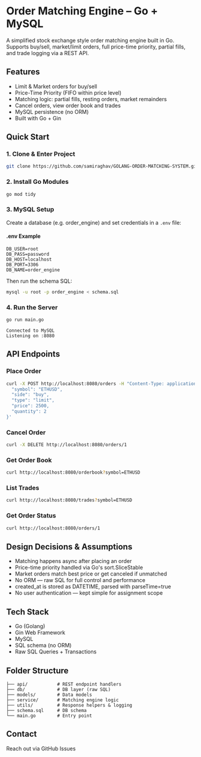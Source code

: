 # Order Matching Engine – Go + MySQL

A simplified stock exchange style order matching engine built in Go. Supports buy/sell, market/limit orders, full price-time priority, partial fills, and trade logging via a REST API.

## Features

- Limit & Market orders for buy/sell
- Price-Time Priority (FIFO within price level)
- Matching logic: partial fills, resting orders, market remainders
- Cancel orders, view order book and trades
- MySQL persistence (no ORM)
- Built with Go + Gin

## Quick Start

### 1. Clone & Enter Project

```bash
git clone https://github.com/samiraghav/GOLANG-ORDER-MATCHING-SYSTEM.git
```

### 2. Install Go Modules

```bash
go mod tidy
```

### 3. MySQL Setup

Create a database (e.g. order_engine) and set credentials in a `.env` file:

#### .env Example

```
DB_USER=root
DB_PASS=password
DB_HOST=localhost
DB_PORT=3306
DB_NAME=order_engine
```

Then run the schema SQL:

```bash
mysql -u root -p order_engine < schema.sql
```

### 4. Run the Server

```bash
go run main.go
```

```
Connected to MySQL
Listening on :8080
```

## API Endpoints

### Place Order

```bash
curl -X POST http://localhost:8080/orders -H "Content-Type: application/json" -d '{
  "symbol": "ETHUSD",
  "side": "buy",
  "type": "limit",
  "price": 2500,
  "quantity": 2
}'
```

### Cancel Order

```bash
curl -X DELETE http://localhost:8080/orders/1
```

### Get Order Book

```bash
curl http://localhost:8080/orderbook?symbol=ETHUSD
```

### List Trades

```bash
curl http://localhost:8080/trades?symbol=ETHUSD
```

### Get Order Status

```bash
curl http://localhost:8080/orders/1
```

## Design Decisions & Assumptions

- Matching happens async after placing an order
- Price-time priority handled via Go's sort.SliceStable
- Market orders match best price or get canceled if unmatched
- No ORM — raw SQL for full control and performance
- created_at is stored as DATETIME, parsed with parseTime=true
- No user authentication — kept simple for assignment scope

## Tech Stack

- Go (Golang)
- Gin Web Framework
- MySQL
- SQL schema (no ORM)
- Raw SQL Queries + Transactions

## Folder Structure

```
├── api/           # REST endpoint handlers
├── db/            # DB layer (raw SQL)
├── models/        # Data models
├── service/       # Matching engine logic
├── utils/         # Response helpers & logging
├── schema.sql     # DB schema
└── main.go        # Entry point
```

## Contact
Reach out via GitHub Issues
